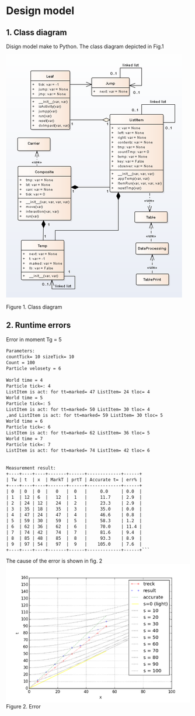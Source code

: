 # Design model  
  
## 1. Class diagram
Disign model make to Python. The class diagram depicted in Fig.1   

![Fig1](Fig1-3-1.png)
  
Figure 1. Class diagram  
  
## 2. Runtime errors  
Error in moment Tg = 5  
  
```
Parameters:
countTick= 10 sizeTick= 10
Count = 100
Particle velosety = 6

World time = 4
Particle tick=: 4
ListItem is act: for tt=marked= 47 ListItem= 24 tloc= 4
World time = 5
Particle tick=: 5
ListItem is act: for tt=marked= 50 ListItem= 30 tloc= 4
,and ListItem is act: for tt=marked= 59 ListItem= 30 tloc= 5
World time = 6
Particle tick=: 6
ListItem is act: for tt=marked= 62 ListItem= 36 tloc= 5
World time = 7
Particle tick=: 7
ListItem is act: for tt=marked= 74 ListItem= 42 tloc= 6


Measurement result:
+----+----+----+-------+------+-------------+------+
| Tw | t  | x  | MarkT | prtT | Accurate t= | err% |
+----+----+----+-------+------+-------------+------+
| 0  | 0  | 0  |   0   |  0   |     0.0     | 0.0  |
| 1  | 12 | 6  |   12  |  1   |     11.7    | 2.9  |
| 2  | 24 | 12 |   24  |  2   |     23.3    | 2.9  |
| 3  | 35 | 18 |   35  |  3   |     35.0    | 0.0  |
| 4  | 47 | 24 |   47  |  4   |     46.6    | 0.8  |
| 5  | 59 | 30 |   59  |  5   |     58.3    | 1.2  |
| 6  | 62 | 36 |   62  |  6   |     70.0    | 11.4 |
| 7  | 74 | 42 |   74  |  7   |     81.6    | 9.4  |
| 8  | 85 | 48 |   85  |  8   |     93.3    | 8.9  |
| 9  | 97 | 54 |   97  |  9   |    105.0    | 7.6  |
+----+----+----+-------+------+-------------+------+```
```  
The cause of the error is shown in fig. 2
![Fig1](Fig1-3-2.png)
Figure 2. Error  
  
